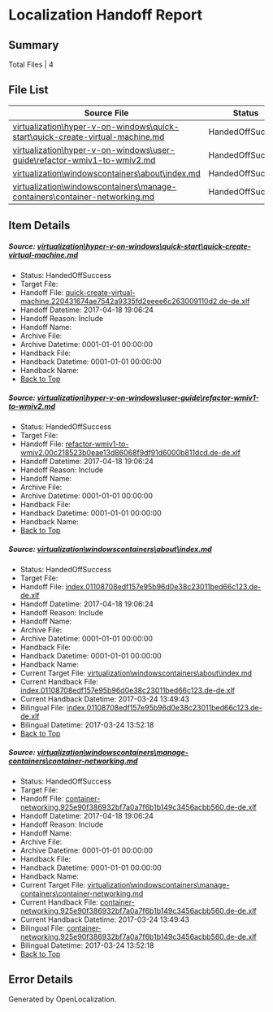 # <a name='report-top'></a> Localization Handoff Report

## Summary
 Total Files | 4

## File List
 Source File | Status | Details 
 ----------- | ------ | ------- 
 [virtualization\hyper-v-on-windows\quick-start\quick-create-virtual-machine.md](https://github.com/Microsoft/Virtualization-Documentation-Private/blob/075985b1e0ee62dc1c16573c40cd1f62427ded3c/virtualization/hyper-v-on-windows/quick-start/quick-create-virtual-machine.md) | HandedOffSuccess | [Details](#1b2b778e882b413d29f52adf3e46e12e8aceede1194)
 [virtualization\hyper-v-on-windows\user-guide\refactor-wmiv1-to-wmiv2.md](https://github.com/Microsoft/Virtualization-Documentation-Private/blob/075985b1e0ee62dc1c16573c40cd1f62427ded3c/virtualization/hyper-v-on-windows/user-guide/refactor-wmiv1-to-wmiv2.md) | HandedOffSuccess | [Details](#6b28e6f2adfcfd91ee38436984d8aa5870c0f040236)
 [virtualization\windowscontainers\about\index.md](https://github.com/Microsoft/Virtualization-Documentation-Private/blob/075985b1e0ee62dc1c16573c40cd1f62427ded3c/virtualization/windowscontainers/about/index.md) | HandedOffSuccess | [Details](#773eb1b1ac0021167375ee93a604451ec54122b5257)
 [virtualization\windowscontainers\manage-containers\container-networking.md](https://github.com/Microsoft/Virtualization-Documentation-Private/blob/075985b1e0ee62dc1c16573c40cd1f62427ded3c/virtualization/windowscontainers/manage-containers/container-networking.md) | HandedOffSuccess | [Details](#38ae7f72ec6ef23e80bf6a6667bfaaad433cd7b1301)

## Item Details
##### <a name='1b2b778e882b413d29f52adf3e46e12e8aceede1194'></a> Source: [virtualization\hyper-v-on-windows\quick-start\quick-create-virtual-machine.md](https://github.com/Microsoft/Virtualization-Documentation-Private/blob/075985b1e0ee62dc1c16573c40cd1f62427ded3c/virtualization/hyper-v-on-windows/quick-start/quick-create-virtual-machine.md)
* Status: HandedOffSuccess
* Target File: 
* Handoff File: [quick-create-virtual-machine.220431674ae7542a9335fd2eeee6c263009110d2.de-de.xlf](https://github.com/Microsoft/Virtualization-Documentation-Private.handoff/blob/7cdd08c03833ede0107ef5c0228036dee4d0a3cc/ol-handoff/Microsoft/Virtualization-Documentation-Private.de-de/live/quick-create-virtual-machine.220431674ae7542a9335fd2eeee6c263009110d2.de-de.xlf)
* Handoff Datetime: 2017-04-18 19:06:24
* Handoff Reason: Include
* Handoff Name: 
* Archive File: 
* Archive Datetime: 0001-01-01 00:00:00
* Handback File: 
* Handback Datetime: 0001-01-01 00:00:00
* Handback Name: 
* [Back to Top](#report-top)

##### <a name='6b28e6f2adfcfd91ee38436984d8aa5870c0f040236'></a> Source: [virtualization\hyper-v-on-windows\user-guide\refactor-wmiv1-to-wmiv2.md](https://github.com/Microsoft/Virtualization-Documentation-Private/blob/075985b1e0ee62dc1c16573c40cd1f62427ded3c/virtualization/hyper-v-on-windows/user-guide/refactor-wmiv1-to-wmiv2.md)
* Status: HandedOffSuccess
* Target File: 
* Handoff File: [refactor-wmiv1-to-wmiv2.00c218523b0eae13d86068f9df91d6000b811dcd.de-de.xlf](https://github.com/Microsoft/Virtualization-Documentation-Private.handoff/blob/7cdd08c03833ede0107ef5c0228036dee4d0a3cc/ol-handoff/Microsoft/Virtualization-Documentation-Private.de-de/live/refactor-wmiv1-to-wmiv2.00c218523b0eae13d86068f9df91d6000b811dcd.de-de.xlf)
* Handoff Datetime: 2017-04-18 19:06:24
* Handoff Reason: Include
* Handoff Name: 
* Archive File: 
* Archive Datetime: 0001-01-01 00:00:00
* Handback File: 
* Handback Datetime: 0001-01-01 00:00:00
* Handback Name: 
* [Back to Top](#report-top)

##### <a name='773eb1b1ac0021167375ee93a604451ec54122b5257'></a> Source: [virtualization\windowscontainers\about\index.md](https://github.com/Microsoft/Virtualization-Documentation-Private/blob/075985b1e0ee62dc1c16573c40cd1f62427ded3c/virtualization/windowscontainers/about/index.md)
* Status: HandedOffSuccess
* Target File: 
* Handoff File: [index.01108708edf157e95b96d0e38c23011bed66c123.de-de.xlf](https://github.com/Microsoft/Virtualization-Documentation-Private.handoff/blob/7cdd08c03833ede0107ef5c0228036dee4d0a3cc/ol-handoff/Microsoft/Virtualization-Documentation-Private.de-de/live/index.01108708edf157e95b96d0e38c23011bed66c123.de-de.xlf)
* Handoff Datetime: 2017-04-18 19:06:24
* Handoff Reason: Include
* Handoff Name: 
* Archive File: 
* Archive Datetime: 0001-01-01 00:00:00
* Handback File: 
* Handback Datetime: 0001-01-01 00:00:00
* Handback Name: 
* Current Target File: [virtualization\windowscontainers\about\index.md](https://github.com/Microsoft/Virtualization-Documentation-Private.de-de/blob/fe16c87922368353c71be9d25be214164cb2794c/virtualization/windowscontainers/about/index.md)
* Current Handback File: [index.01108708edf157e95b96d0e38c23011bed66c123.de-de.xlf](https://github.com/Microsoft/Virtualization-Documentation-Private.handback/blob/3ae958cc8d2906396889618eedeb5cf119f79cb1/ol-handback/Microsoft/Virtualization-Documentation-Private.de-de/live/index.01108708edf157e95b96d0e38c23011bed66c123.de-de.xlf)
* Current Handback Datetime: 2017-03-24 13:49:43
* Bilingual File: [index.01108708edf157e95b96d0e38c23011bed66c123.de-de.xlf](https://github.com/Microsoft/Virtualization-Documentation-Private.handback/blob/3ae958cc8d2906396889618eedeb5cf119f79cb1/ol-handback/Microsoft/Virtualization-Documentation-Private.de-de/live/index.01108708edf157e95b96d0e38c23011bed66c123.de-de.xlf)
* Bilingual Datetime: 2017-03-24 13:52:18
* [Back to Top](#report-top)

##### <a name='38ae7f72ec6ef23e80bf6a6667bfaaad433cd7b1301'></a> Source: [virtualization\windowscontainers\manage-containers\container-networking.md](https://github.com/Microsoft/Virtualization-Documentation-Private/blob/075985b1e0ee62dc1c16573c40cd1f62427ded3c/virtualization/windowscontainers/manage-containers/container-networking.md)
* Status: HandedOffSuccess
* Target File: 
* Handoff File: [container-networking.925e90f386932bf7a0a7f6b1b149c3456acbb560.de-de.xlf](https://github.com/Microsoft/Virtualization-Documentation-Private.handoff/blob/7cdd08c03833ede0107ef5c0228036dee4d0a3cc/ol-handoff/Microsoft/Virtualization-Documentation-Private.de-de/live/container-networking.925e90f386932bf7a0a7f6b1b149c3456acbb560.de-de.xlf)
* Handoff Datetime: 2017-04-18 19:06:24
* Handoff Reason: Include
* Handoff Name: 
* Archive File: 
* Archive Datetime: 0001-01-01 00:00:00
* Handback File: 
* Handback Datetime: 0001-01-01 00:00:00
* Handback Name: 
* Current Target File: [virtualization\windowscontainers\manage-containers\container-networking.md](https://github.com/Microsoft/Virtualization-Documentation-Private.de-de/blob/fe16c87922368353c71be9d25be214164cb2794c/virtualization/windowscontainers/manage-containers/container-networking.md)
* Current Handback File: [container-networking.925e90f386932bf7a0a7f6b1b149c3456acbb560.de-de.xlf](https://github.com/Microsoft/Virtualization-Documentation-Private.handback/blob/3ae958cc8d2906396889618eedeb5cf119f79cb1/ol-handback/Microsoft/Virtualization-Documentation-Private.de-de/live/container-networking.925e90f386932bf7a0a7f6b1b149c3456acbb560.de-de.xlf)
* Current Handback Datetime: 2017-03-24 13:49:43
* Bilingual File: [container-networking.925e90f386932bf7a0a7f6b1b149c3456acbb560.de-de.xlf](https://github.com/Microsoft/Virtualization-Documentation-Private.handback/blob/3ae958cc8d2906396889618eedeb5cf119f79cb1/ol-handback/Microsoft/Virtualization-Documentation-Private.de-de/live/container-networking.925e90f386932bf7a0a7f6b1b149c3456acbb560.de-de.xlf)
* Bilingual Datetime: 2017-03-24 13:52:18
* [Back to Top](#report-top)


## Error Details

Generated by OpenLocalization.
